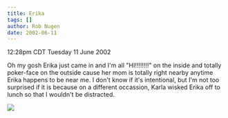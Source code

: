```yaml
---
title: Erika
tags: []
author: Rob Nugen
date: 2002-06-11
---
```


<title></title>
<p class=date>12:28pm CDT Tuesday 11 June 2002</p>

<p>Oh my gosh Erika just came in and I'm all "HI!!!!!!!!" on the
inside and totally poker-face on the outside cause her mom is totally
right nearby anytime Erika happens to be near me.  I don't know if
it's intentional, but I'm not too surprised if it is because on a
different occassion, Karla wisked Erika off to lunch so that I
wouldn't be distracted.</p>

<p><img src='/images/rob/wL-ROB.gif'/></p>

